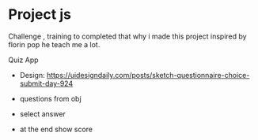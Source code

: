 # Project js

Challenge , training to completed that why i made this project inspired by florin pop he teach me a lot. 

Quiz App 

- Design: https://uidesigndaily.com/posts/sketch-questionnaire-choice-submit-day-924

- questions from obj

- select answer

- at the end show score